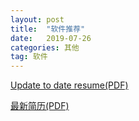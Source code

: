 ```yaml
---
layout: post
title:  "软件推荐"
date:   2019-07-26
categories: 其他
tag: 软件
---
```


[Update to date resume(PDF)](https://xkw168.github.io/file/resume_xkw_en.pdf)

[最新简历(PDF)](https://xkw168.github.io/file/resume_xkw_ch.pdf)
